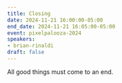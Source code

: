 ```yaml
---
title: Closing
date: 2024-11-21 16:00:00-05:00
end_date: 2024-11-21 16:05:00-05:00
event: pixelpalooza-2024
speakers:
- brian-rinaldi
draft: false
---
```


All good things must come to an end.
